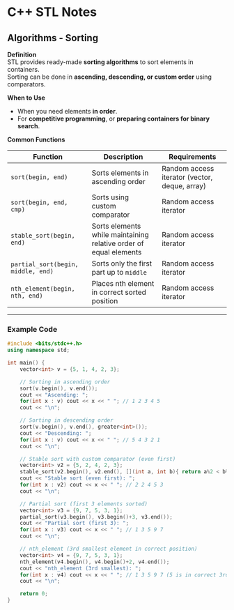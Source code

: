 # C++ STL Notes

## Algorithms - Sorting

**Definition**  
STL provides ready-made **sorting algorithms** to sort elements in containers.  
Sorting can be done in **ascending, descending, or custom order** using comparators.

**When to Use**  
- When you need elements **in order**.  
- For **competitive programming**, or **preparing containers for binary search**.  

**Common Functions**  

| Function | Description | Requirements |
|----------|------------|--------------|
| `sort(begin, end)` | Sorts elements in ascending order | Random access iterator (vector, deque, array) |
| `sort(begin, end, cmp)` | Sorts using custom comparator | Random access iterator |
| `stable_sort(begin, end)` | Sorts elements while maintaining relative order of equal elements | Random access iterator |
| `partial_sort(begin, middle, end)` | Sorts only the first part up to `middle` | Random access iterator |
| `nth_element(begin, nth, end)` | Places nth element in correct sorted position | Random access iterator |

---

### Example Code

```cpp
#include <bits/stdc++.h>
using namespace std;

int main() {
    vector<int> v = {5, 1, 4, 2, 3};

    // Sorting in ascending order
    sort(v.begin(), v.end());
    cout << "Ascending: ";
    for(int x : v) cout << x << " "; // 1 2 3 4 5
    cout << "\n";

    // Sorting in descending order
    sort(v.begin(), v.end(), greater<int>());
    cout << "Descending: ";
    for(int x : v) cout << x << " "; // 5 4 3 2 1
    cout << "\n";

    // Stable sort with custom comparator (even first)
    vector<int> v2 = {5, 2, 4, 2, 3};
    stable_sort(v2.begin(), v2.end(), [](int a, int b){ return a%2 < b%2; });
    cout << "Stable sort (even first): ";
    for(int x : v2) cout << x << " "; // 2 2 4 5 3
    cout << "\n";

    // Partial sort (first 3 elements sorted)
    vector<int> v3 = {9, 7, 5, 3, 1};
    partial_sort(v3.begin(), v3.begin()+3, v3.end());
    cout << "Partial sort (first 3): ";
    for(int x : v3) cout << x << " "; // 1 3 5 9 7
    cout << "\n";

    // nth_element (3rd smallest element in correct position)
    vector<int> v4 = {9, 7, 5, 3, 1};
    nth_element(v4.begin(), v4.begin()+2, v4.end());
    cout << "nth_element (3rd smallest): ";
    for(int x : v4) cout << x << " "; // 1 3 5 9 7 (5 is in correct 3rd position)
    cout << "\n";

    return 0;
}
